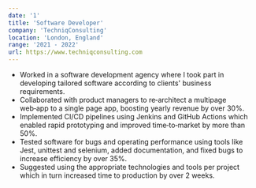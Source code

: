 ```yaml
---
date: '1'
title: 'Software Developer'
company: 'TechniqConsulting'
location: 'London, England'
range: '2021 - 2022'
url: https://www.techniqconsulting.com
---
```


- Worked in a software development agency where I took part in developing tailored software according to clients' business requirements.
- Collaborated with product managers to re‑architect a multipage web‑app to a single page app, boosting yearly revenue by over 30%.
- Implemented CI/CD pipelines using Jenkins and GitHub Actions which enabled rapid prototyping and improved
  time‑to‑market by more than 50%.
- Tested software for bugs and operating performance using tools like Jest, unittest and selenium, added documentation, and fixed bugs to increase efficiency by over 35%.
- Suggested using the appropriate technologies and tools per project which in turn increased time to production by over 2 weeks.
